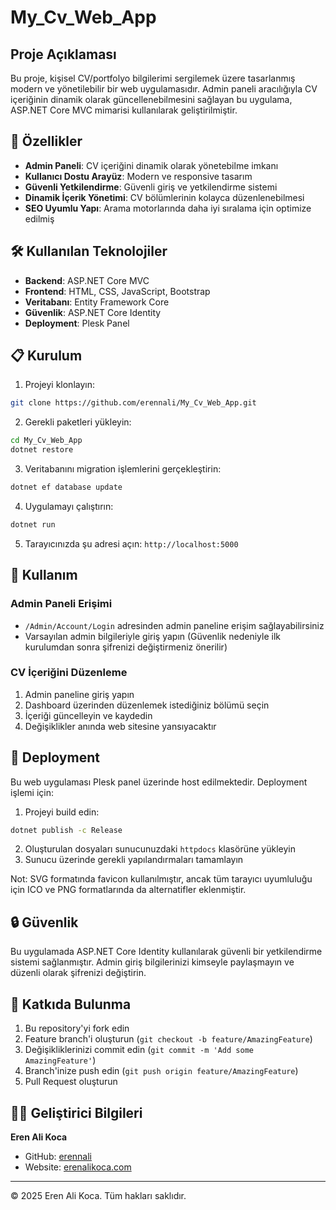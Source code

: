 # My_Cv_Web_App

## Proje Açıklaması
Bu proje, kişisel CV/portfolyo bilgilerimi sergilemek üzere tasarlanmış modern ve yönetilebilir bir web uygulamasıdır. Admin paneli aracılığıyla CV içeriğinin dinamik olarak güncellenebilmesini sağlayan bu uygulama, ASP.NET Core MVC mimarisi kullanılarak geliştirilmiştir.

## 🌟 Özellikler

- **Admin Paneli**: CV içeriğini dinamik olarak yönetebilme imkanı
- **Kullanıcı Dostu Arayüz**: Modern ve responsive tasarım
- **Güvenli Yetkilendirme**: Güvenli giriş ve yetkilendirme sistemi
- **Dinamik İçerik Yönetimi**: CV bölümlerinin kolayca düzenlenebilmesi
- **SEO Uyumlu Yapı**: Arama motorlarında daha iyi sıralama için optimize edilmiş

## 🛠️ Kullanılan Teknolojiler

- **Backend**: ASP.NET Core MVC
- **Frontend**: HTML, CSS, JavaScript, Bootstrap
- **Veritabanı**: Entity Framework Core
- **Güvenlik**: ASP.NET Core Identity
- **Deployment**: Plesk Panel

## 📋 Kurulum

1. Projeyi klonlayın:
```bash
git clone https://github.com/erennali/My_Cv_Web_App.git
```

2. Gerekli paketleri yükleyin:
```bash
cd My_Cv_Web_App
dotnet restore
```

3. Veritabanını migration işlemlerini gerçekleştirin:
```bash
dotnet ef database update
```

4. Uygulamayı çalıştırın:
```bash
dotnet run
```

5. Tarayıcınızda şu adresi açın: `http://localhost:5000`

## 🔧 Kullanım

### Admin Paneli Erişimi
- `/Admin/Account/Login` adresinden admin paneline erişim sağlayabilirsiniz
- Varsayılan admin bilgileriyle giriş yapın (Güvenlik nedeniyle ilk kurulumdan sonra şifrenizi değiştirmeniz önerilir)

### CV İçeriğini Düzenleme
1. Admin paneline giriş yapın
2. Dashboard üzerinden düzenlemek istediğiniz bölümü seçin
3. İçeriği güncelleyin ve kaydedin
4. Değişiklikler anında web sitesine yansıyacaktır

## 🚀 Deployment

Bu web uygulaması Plesk panel üzerinde host edilmektedir. Deployment işlemi için:

1. Projeyi build edin:
```bash
dotnet publish -c Release
```

2. Oluşturulan dosyaları sunucunuzdaki `httpdocs` klasörüne yükleyin
3. Sunucu üzerinde gerekli yapılandırmaları tamamlayın

Not: SVG formatında favicon kullanılmıştır, ancak tüm tarayıcı uyumluluğu için ICO ve PNG formatlarında da alternatifler eklenmiştir.

## 🔒 Güvenlik

Bu uygulamada ASP.NET Core Identity kullanılarak güvenli bir yetkilendirme sistemi sağlanmıştır. Admin giriş bilgilerinizi kimseyle paylaşmayın ve düzenli olarak şifrenizi değiştirin.

## 🤝 Katkıda Bulunma

1. Bu repository'yi fork edin
2. Feature branch'i oluşturun (`git checkout -b feature/AmazingFeature`)
3. Değişikliklerinizi commit edin (`git commit -m 'Add some AmazingFeature'`)
4. Branch'inize push edin (`git push origin feature/AmazingFeature`)
5. Pull Request oluşturun


## 👨‍💻 Geliştirici Bilgileri

**Eren Ali Koca**
- GitHub: [erennali](https://github.com/erennali)
- Website: [erenalikoca.com](https://erenalikoca.com.tr)

---

© 2025 Eren Ali Koca. Tüm hakları saklıdır.
